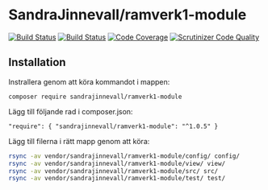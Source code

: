 SandraJinnevall/ramverk1-module
======================

[![Build Status](https://travis-ci.com/SandraJinnevall/ramverk1-module.svg?branch=master)](https://travis-ci.com/SandraJinnevall/ramverk1-module)
[![Build Status](https://scrutinizer-ci.com/g/iFaxity/SandraJinnevall/ramverk1-module/badges/build.png?b=master)](https://scrutinizer-ci.com/g/SandraJinnevall/ramverk1-module/build-status/master)
[![Code Coverage](https://scrutinizer-ci.com/g/SandraJinnevall/ramverk1-module/badges/coverage.png?b=master)](https://scrutinizer-ci.com/g/SandraJinnevall/ramverk1-module/?branch=master)
[![Scrutinizer Code Quality](https://scrutinizer-ci.com/g/SandraJinnevall/ramverk1-module/badges/quality-score.png?b=master)](https://scrutinizer-ci.com/g/SandraJinnevall/ramverk1-module/?branch=master)

## Installation

Instrallera genom att köra kommandot i mappen:

`composer require sandrajinnevall/ramverk1-module`

Lägg till följande rad i composer.json:

`"require": { "sandrajinnevall/ramverk1-module": "^1.0.5" }`

Lägg till filerna i rätt mapp genom att köra:

```bash
rsync -av vendor/sandrajinnevall/ramverk1-module/config/ config/
rsync -av vendor/sandrajinnevall/ramverk1-module/view/ view/
rsync -av vendor/sandrajinnevall/ramverk1-module/src/ src/
rsync -av vendor/sandrajinnevall/ramverk1-module/test/ test/
```
